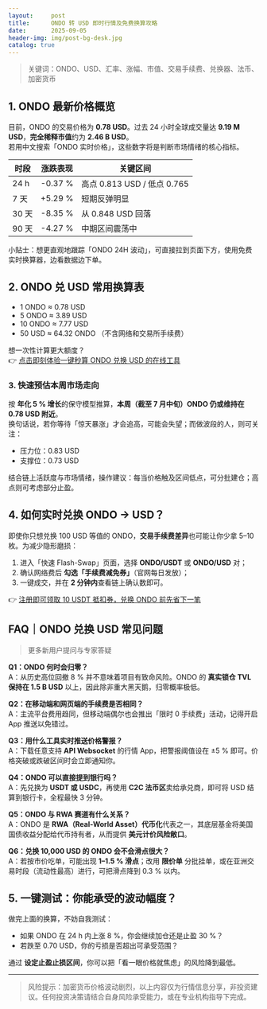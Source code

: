 ```yaml
---
layout:     post
title:      ONDO 转 USD 即时行情及免费换算攻略
date:       2025-09-05
header-img: img/post-bg-desk.jpg
catalog: true
---
```


> 关键词：ONDO、USD、汇率、涨幅、市值、交易手续费、兑换器、法币、加密货币

## 1. ONDO 最新价格概览
目前，ONDO 的交易价格为 **0.78 USD**。过去 24 小时全球成交量达 **9.19 M USD**，**完全稀释市值**约为 **2.46 B USD**。  
若用中文搜索「ONDO 实时价格」，这些数字将是判断市场情绪的核心指标。

| 时段 | 涨跌表现 | 关键区间 |
|------|----------|----------|
| 24 h | -0.37 % | 高点 0.813 USD / 低点 0.765 |
| 7 天 | +5.29 % | 短期反弹明显 |
| 30 天 | -8.35 % | 从 0.848 USD 回落 |
| 90 天 | -4.27 % | 中期区间震荡中 |

小贴士：想更直观地跟踪「ONDO 24H 波动」，可直接拉到页面下方，使用免费实时换算器，边看数据边下单。

## 2. ONDO 兑 USD 常用换算表

- 1 ONDO ≈ 0.78 USD  
- 5 ONDO ≈ 3.89 USD  
- 10 ONDO ≈ 7.77 USD  
- 50 USD ≈ 64.32 ONDO （不含网络和交易所手续费）  

想一次性计算更大额度？  
👉 [点击即刻体验一键秒算 ONDO 兑换 USD 的在线工具](https://okxdog.com/)

### 3. 快速预估本周市场走向
按 **年化 5 % 增长**的保守模型推算，**本周（截至 7 月中旬）ONDO 仍或维持在 0.78 USD 附近**。  
换句话说，若你等待「惊天暴涨」才会追高，可能会失望；而做波段的人，则可关注：

- 压力位：0.83 USD  
- 支撑位：0.73 USD  

结合链上活跃度与市场情绪，操作建议：每当价格触及区间低点，可分批建仓；高点则可考虑部分止盈。

## 4. 如何实时兑换 ONDO → USD？
即使你只想兑换 100 USD 等值的 ONDO，**交易手续费差异**也可能让你少拿 5–10 枚。为减少隐形磨损：

1. 进入「快速 Flash-Swap」页面，选择 **ONDO/USDT** 或 **ONDO/USD** 对；  
2. 确认网络费后 **勾选「手续费减免券」**（官网每日发放）；  
3. 一键成交，并在 **2 分钟内**查看链上确认数即可。

👉 [注册即可领取 10 USDT 抵扣券，兑换 ONDO 前先省下一笔](https://okxdog.com/)

## FAQ｜ONDO 兑换 USD 常见问题
> 更多新用户提问与专家答疑

**Q1：ONDO 何时会归零？**  
A：从历史高位回撤 8 % 并不意味着项目有致命风险。ONDO 的 **真实锁仓 TVL 保持在 1.5 B USD** 以上，因此除非重大黑天鹅，归零概率极低。

**Q2：在移动端和网页端的手续费是否相同？**  
A：主流平台费用趋同，但移动端偶尔也会推出「限时 0 手续费」活动，记得开启 App 推送以免错过。

**Q3：用什么工具实时推送价格警报？**  
A：下载任意支持 **API Websocket** 的行情 App，把警报阈值设在 ±5 % 即可。价格突破或跌破区间时会立即通知你。

**Q4：ONDO 可以直接提到银行吗？**  
A：先兑换为 **USDT 或 USDC**，再使用 **C2C 法币区**卖给承兑商，即可将 USD 结算到银行卡，全程最快 3 分钟。

**Q5：ONDO 与 RWA 赛道有什么关系？**  
A：ONDO 是 **RWA（Real-World Asset）代币化**代表之一，其底层基金将美国国债收益分配给代币持有者，从而提供 **美元计价风险敞口**。

**Q6：兑换 10,000 USD 的 ONDO 会不会滑点很大？**  
A：若按市价吃单，可能出现 **1–1.5 % 滑点**；改用 **限价单** 分批挂单，或在亚洲交易时段（流动性最高）进行，可把滑点降到 0.3 % 以内。

## 5. 一键测试：你能承受的波动幅度？
做完上面的换算，不妨自我测试：
- 如果 ONDO 在 24 h 内上涨 8 %，你会继续加仓还是止盈 30 %？  
- 若跌至 0.70 USD，你的亏损是否超出可承受范围？  

通过 **设定止盈止损区间**，你可以把「看一眼价格就焦虑」的风险降到最低。

---

> 风险提示：加密货币价格波动剧烈，以上内容仅为行情信息分享，非投资建议。任何投资决策请结合自身风险承受能力，或在专业机构指导下完成。